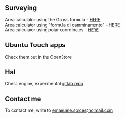 ## Surveying

Area calculator using the Gauss formula - [HERE](https://tronfortytwo.github.io/gauss-calculator)    
Area calculator using "formula di camminamento" - [HERE](https://tronfortytwo.github.io/camminamento-calculator)    
Area calculator using polar coordinates - [HERE](https://tronfortytwo.github.io/polar-calculator)

## Ubuntu Touch apps
Check them out in the [OpenStore](https://open-store.io/?sort=relevance&search=author%3AEmanuele%20Sorce "OpenStore")

## Hal
Chess engine, experimental [gitlab repo](https://gitlab.com/tronfortytwo/hal)

## Contact me
To contact me, write to emanuele.sorce@hotmail.com
